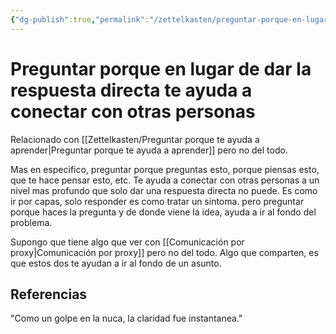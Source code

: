 ```yaml
---
{"dg-publish":true,"permalink":"/zettelkasten/preguntar-porque-en-lugar-de-dar-la-respuesta-directa-te-ayuda-a-conectar-con-otras-personas/","tags":["Zettelkasten","Evergreen"]}
---
```


# Preguntar porque en lugar de dar la respuesta directa te ayuda a conectar con otras personas

Relacionado con [[Zettelkasten/Preguntar porque te ayuda a aprender\|Preguntar porque te ayuda a aprender]] pero no del todo.

Mas en especifico, preguntar porque preguntas esto, porque piensas esto, que te hace pensar esto, etc. Te ayuda a conectar con otras personas a un nivel mas profundo que solo dar una respuesta directa no puede. Es como ir por capas, solo responder es como tratar un sintoma. pero preguntar porque haces la pregunta y de donde viene la idea, ayuda a ir al fondo del problema.

Supongo que tiene algo que ver con [[Comunicación por proxy\|Comunicación por proxy]] pero no del todo. Algo que comparten, es que estos dos te ayudan a ir al fondo de un asunto.
## Referencias
"Como un golpe en la nuca, la claridad fue instantanea."
